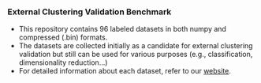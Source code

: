 ### External Clustering Validation Benchmark

- This repository contains 96 labeled datasets in both numpy and compressed (.bin) formats.
- The datasets are collected initially as a candidate for external clustering validation but still can be used for various purposes (e.g., classification, dimensionality reduction...)
- For detailed information about each dataset, refer to our [website]().
